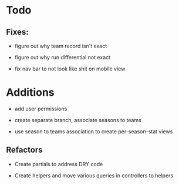 # Todo

## Fixes:

* figure out why team record isn't exact

* figure out why run differential not exact

* fix nav bar to not look like shit on mobile view

# Additions

* add user permissions

* create separate branch, associate seasons to teams

* use season to teams association to create per-season-stat views

## Refactors

* Create partials to address DRY code

* Create helpers and move various queries in controllers to helpers
